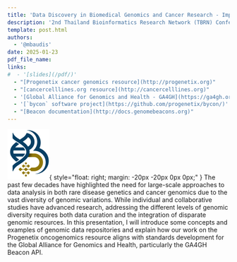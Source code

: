 ```yaml
---
title: 'Data Discovery in Biomedical Genomics and Cancer Research - Implementing a New Paradigm'
description: '2nd Thailand Bioinformatics Research Network (TBRN) Conference'
template: post.html 
authors:
  - '@mbaudis'
date: 2025-01-23
pdf_file_name:
links:
#  - '[slides](/pdf/)'
  - "[Progenetix cancer genomics resource](http://progenetix.org)"
  - "[cancercelllines.org resource](http://cancercelllines.org)"
  - '[Global Alliance for Genomics and Health - GA4GH](https://ga4gh.org)'
  - '[`bycon` software project](https://github.com/progenetix/bycon/)'
  - "[Beacon documentation](http://docs.genomebeacons.org)"
---
```


![](/img/2024-TBRN-logo.png){ style="float: right; margin: -20px -20px 0px 0px;" }
The past few decades have highlighted the need for large-scale approaches to data analysis in both rare disease genetics and cancer genomics due to the vast diversity of genomic variations. While individual and collaborative studies have advanced research, addressing the different levels of genomic diversity requires both data curation and the integration of disparate genomic resources. In this presentation, I will introduce some concepts and examples of genomic data repositories and explain how our work on the Progenetix oncogenomics resource aligns with standards development for the Global Alliance for Genomics and Health, particularly the GA4GH Beacon API.

